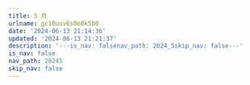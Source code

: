 ```yaml
---
title: 5 月
urlname: gc18uuv6s0o0k5b0
date: '2024-06-13 21:14:36'
updated: '2024-06-13 21:21:37'
description: '---is_nav: falsenav_path: 2024_5skip_nav: false---'
is_nav: false
nav_path: 20245
skip_nav: false
---
```


